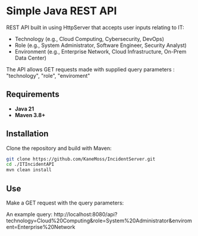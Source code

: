 # Simple Java REST API

REST API built in using HttpServer that accepts user inputs relating to IT:
- Technology (e.g., Cloud Computing, Cybersecurity, DevOps)
- Role (e.g., System Administrator, Software Engineer, Security Analyst)
- Environment (e.g., Enterprise Network, Cloud Infrastructure, On-Prem Data Center)

The API allows GET requests made with supplied query parameters : "technology", "role", "enviroment"


## Requirements

- **Java 21**
- **Maven 3.8+**


## Installation

Clone the repository and build with Maven:

```bash
git clone https://github.com/KaneMoss/IncidentServer.git
cd ./ITIncidentAPI
mvn clean install
```

## Use
Make a GET request with the query parameters:

An example query:
http://localhost:8080/api?technology=Cloud%20Computing&role=System%20Administrator&enviroment=Enterprise%20Network
